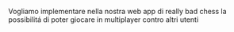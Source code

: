 Vogliamo implementare nella nostra web app di really bad chess la possibilitá di poter giocare in multiplayer contro altri utenti  
